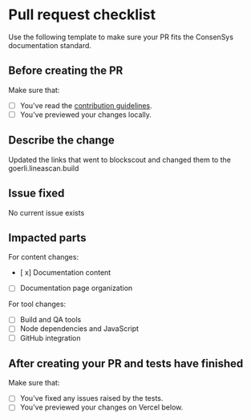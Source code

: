 # Pull request checklist

Use the following template to make sure your PR fits the ConsenSys documentation standard.

## Before creating the PR

Make sure that:

- [ ] You've read the [contribution guidelines](https://docs-template.consensys.net/getting-started/style-guide).
- [ ] You've previewed your changes locally.

## Describe the change

<!-- Add a clear and concise description of what your PR changes in the documentation. -->

Updated the links that went to blockscout and changed them to the goerli.lineascan.build

## Issue fixed

<!-- Link to the GitHub issue that your PR addresses.

Add "fixes #{your issue number}" to close the issue automatically when the PR is merged.

If your PR doesn't completely fix the issue, add "see #{your issue number}" to link to the issue
without automatically closing it. -->

No current issue exists

## Impacted parts

<!-- Check the item from the following lists that your PR impacts. You can check multiple boxes. -->

For content changes:

- [ x] Documentation content
- [ ] Documentation page organization

For tool changes:

- [ ] Build and QA tools
- [ ] Node dependencies and JavaScript
- [ ] GitHub integration

## After creating your PR and tests have finished

Make sure that:

- [ ] You've fixed any issues raised by the tests.
- [ ] You've previewed your changes on Vercel below.
